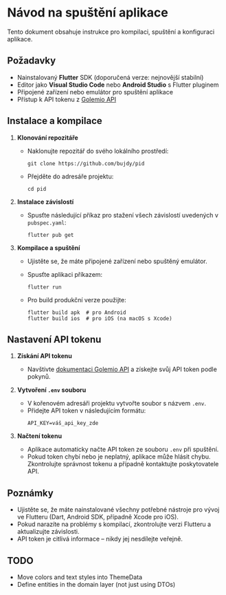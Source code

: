 # Návod na spuštění aplikace

Tento dokument obsahuje instrukce pro kompilaci, spuštění a konfiguraci aplikace.

## Požadavky
- Nainstalovaný **Flutter** SDK (doporučená verze: nejnovější stabilní)
- Editor jako **Visual Studio Code** nebo **Android Studio** s Flutter pluginem
- Připojené zařízení nebo emulátor pro spuštění aplikace
- Přístup k API tokenu z [Golemio API](https://api.golemio.cz/pid/docs/openapi/index.htm)

## Instalace a kompilace

1. **Klonování repozitáře**
   - Naklonujte repozitář do svého lokálního prostředí:
     ```
     git clone https://github.com/bujdy/pid
     ```

   - Přejděte do adresáře projektu:
     ```
     cd pid
     ```
2. **Instalace závislostí**
   - Spusťte následující příkaz pro stažení všech závislostí uvedených v `pubspec.yaml`:
     ```
     flutter pub get
     ```

3. **Kompilace a spuštění**
   - Ujistěte se, že máte připojené zařízení nebo spuštěný emulátor.
   - Spusťte aplikaci příkazem:
     ```
     flutter run
     ```

   - Pro build produkční verze použijte:
     ```
     flutter build apk  # pro Android
     flutter build ios  # pro iOS (na macOS s Xcode)
     ```

## Nastavení API tokenu

1. **Získání API tokenu**
   - Navštivte [dokumentaci Golemio API](https://api.golemio.cz/pid/docs/openapi/index.htm) a získejte svůj API token podle pokynů.

2. **Vytvoření `.env` souboru**
   - V kořenovém adresáři projektu vytvořte soubor s názvem `.env`.
   - Přidejte API token v následujícím formátu:
     ```
     API_KEY=váš_api_key_zde
     ```

3. **Načtení tokenu**
   - Aplikace automaticky načte API token ze souboru `.env` při spuštění.
   - Pokud token chybí nebo je neplatný, aplikace může hlásit chybu. Zkontrolujte správnost tokenu a případně kontaktujte poskytovatele API.

## Poznámky
- Ujistěte se, že máte nainstalované všechny potřebné nástroje pro vývoj ve Flutteru (Dart, Android SDK, případně Xcode pro iOS).
- Pokud narazíte na problémy s kompilací, zkontrolujte verzi Flutteru a aktualizujte závislosti.
- API token je citlivá informace – nikdy jej nesdílejte veřejně.

## TODO
- Move colors and text styles into ThemeData
- Define entities in the domain layer (not just using DTOs)
